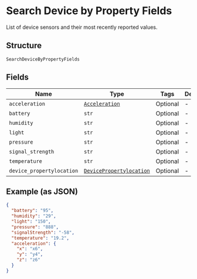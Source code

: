 
# Search Device by Property Fields

List of device sensors and their most recently reported values.

## Structure

`SearchDeviceByPropertyFields`

## Fields

| Name | Type | Tags | Description |
|  --- | --- | --- | --- |
| `acceleration` | [`Acceleration`](../../doc/models/acceleration.md) | Optional | - |
| `battery` | `str` | Optional | - |
| `humidity` | `str` | Optional | - |
| `light` | `str` | Optional | - |
| `pressure` | `str` | Optional | - |
| `signal_strength` | `str` | Optional | - |
| `temperature` | `str` | Optional | - |
| `device_propertylocation` | [`DevicePropertylocation`](../../doc/models/device-propertylocation.md) | Optional | - |

## Example (as JSON)

```json
{
  "battery": "95",
  "humidity": "29",
  "light": "150",
  "pressure": "888",
  "signalStrength": "-58",
  "temperature": "19.2",
  "acceleration": {
    "x": "x6",
    "y": "y4",
    "z": "z6"
  }
}
```

